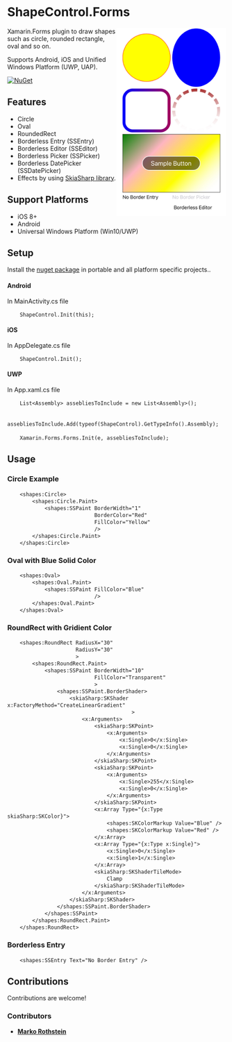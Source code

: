 # ShapeControl.Forms

<img src="ScreenShots/IMG_E1117.JPG" width="50%" height="50%" align="right"/>

Xamarin.Forms plugin to draw shapes such as circle, rounded rectangle, oval and so on.

Supports Android, iOS and Unified Windows Platform (UWP, UAP).

[![NuGet](https://img.shields.io/nuget/v/ShapeControl.Forms.svg)](https://www.nuget.org/packages/ShapeControl.Forms/)

## Features

* Circle
* Oval
* RoundedRect
* Borderless Entry (SSEntry)
* Borderless Editor (SSEditor)
* Borderless Picker (SSPicker)
* Borderless DatePicker (SSDatePicker)
* Effects by using [SkiaSharp library](https://www.nuget.org/packages/SkiaSharp.Views.Forms).

## Support Platforms

* iOS 8+
* Android
* Universal Windows Platform (Win10/UWP)

## Setup
Install the [nuget package](https://www.nuget.org/packages/ShapeControl.Forms/) in portable and all platform specific projects..

#### Android
In MainActivity.cs file
```
	ShapeControl.Init(this);
```

#### iOS
In AppDelegate.cs file
```
	ShapeControl.Init();
```

#### UWP
In App.xaml.cs file
```
	List<Assembly> assebliesToInclude = new List<Assembly>();

	assebliesToInclude.Add(typeof(ShapeControl).GetTypeInfo().Assembly);

	Xamarin.Forms.Forms.Init(e, assebliesToInclude);
```
## Usage

### Circle Example

```
    <shapes:Circle>
        <shapes:Circle.Paint>
            <shapes:SSPaint BorderWidth="1" 
                            BorderColor="Red"
                            FillColor="Yellow"
                            />
        </shapes:Circle.Paint>
    </shapes:Circle>
```

### Oval with Blue Solid Color

```
    <shapes:Oval>
        <shapes:Oval.Paint>
            <shapes:SSPaint FillColor="Blue"
                            />
        </shapes:Oval.Paint>
    </shapes:Oval>
```

### RoundRect with Gridient Color

```
    <shapes:RoundRect RadiusX="30"
                      RadiusY="30"
                      >
        <shapes:RoundRect.Paint>
            <shapes:SSPaint BorderWidth="10"
                            FillColor="Transparent"
                            >
                <shapes:SSPaint.BorderShader>
                    <skiaSharp:SKShader x:FactoryMethod="CreateLinearGradient"
                                        >
                        <x:Arguments>
                            <skiaSharp:SKPoint>
                                <x:Arguments>
                                    <x:Single>0</x:Single>
                                    <x:Single>0</x:Single>
                                </x:Arguments>
                            </skiaSharp:SKPoint>
                            <skiaSharp:SKPoint>
                                <x:Arguments>
                                    <x:Single>255</x:Single>
                                    <x:Single>0</x:Single>
                                </x:Arguments>
                            </skiaSharp:SKPoint>
                            <x:Array Type="{x:Type skiaSharp:SKColor}">
                                <shapes:SKColorMarkup Value="Blue" />
                                <shapes:SKColorMarkup Value="Red" />
                            </x:Array>
                            <x:Array Type="{x:Type x:Single}">
                                <x:Single>0</x:Single>
                                <x:Single>1</x:Single>
                            </x:Array>
                            <skiaSharp:SKShaderTileMode>
                                Clamp
                            </skiaSharp:SKShaderTileMode>
                        </x:Arguments>
                    </skiaSharp:SKShader>                                
                </shapes:SSPaint.BorderShader>
            </shapes:SSPaint>
        </shapes:RoundRect.Paint>
    </shapes:RoundRect>
```

### Borderless Entry

```
	<shapes:SSEntry Text="No Border Entry" />
```

## Contributions
Contributions are welcome!

### Contributors

* **[Marko Rothstein](https://www.facebook.com/profile.php?id=100014026622428)**
